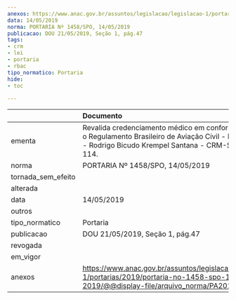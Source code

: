 ```yaml
---
anexos: https://www.anac.gov.br/assuntos/legislacao/legislacao-1/portarias/2019/portaria-no-1458-spo-14-05-2019/@@display-file/arquivo_norma/PA2019-1458.pdf
data: 14/05/2019
norma: PORTARIA Nº 1458/SPO, 14/05/2019
publicacao: DOU 21/05/2019, Seção 1, pág.47
tags:
- crm
- lei
- portaria
- rbac
tipo_normatico: Portaria
hide: 
- toc 
 
---
```


|                    | Documento                                                                                                                                                         |
|:-------------------|:------------------------------------------------------------------------------------------------------------------------------------------------------------------|
| ementa             | Revalida credenciamento médico em conformidade com o Regulamento Brasileiro de Aviação Civil - RBAC nº 67 - Rodrigo Bicudo Krempel Santana - CRM-SE 2780, MC 114. |
| norma              | PORTARIA Nº 1458/SPO, 14/05/2019                                                                                                                                  |
| tornada_sem_efeito |                                                                                                                                                                   |
| alterada           |                                                                                                                                                                   |
| data               | 14/05/2019                                                                                                                                                        |
| outros             |                                                                                                                                                                   |
| tipo_normatico     | Portaria                                                                                                                                                          |
| publicacao         | DOU 21/05/2019, Seção 1, pág.47                                                                                                                                   |
| revogada           |                                                                                                                                                                   |
| em_vigor           |                                                                                                                                                                   |
| anexos             | https://www.anac.gov.br/assuntos/legislacao/legislacao-1/portarias/2019/portaria-no-1458-spo-14-05-2019/@@display-file/arquivo_norma/PA2019-1458.pdf              |